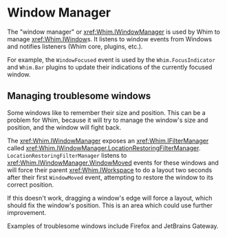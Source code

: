 # Window Manager

The "window manager" or <xref:Whim.IWindowManager> is used by Whim to manage <xref:Whim.IWindow>s. It listens to window events from Windows and notifies listeners (Whim core, plugins, etc.).

For example, the `WindowFocused` event is used by the `Whim.FocusIndicator` and `Whim.Bar` plugins to update their indications of the currently focused window.

## Managing troublesome windows

Some windows like to remember their size and position. This can be a problem for Whim, because it will try to manage the window's size and position, and the window will fight back.

The <xref:Whim.IWindowManager> exposes an <xref:Whim.IFilterManager> called <xref:Whim.IWindowManager.LocationRestoringFilterManager>. `LocationRestoringFilterManager` listens to <xref:Whim.IWindowManager.WindowMoved> events for these windows and will force their parent <xref:Whim.IWorkspace> to do a layout two seconds after their first `WindowMoved` event, attempting to restore the window to its correct position.

If this doesn't work, dragging a window's edge will force a layout, which should fix the window's position. This is an area which could use further improvement.

Examples of troublesome windows include Firefox and JetBrains Gateway.
